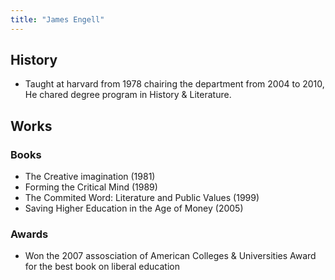 ```yaml
---
title: "James Engell"
---
```

## History
- Taught at harvard from 1978 chairing the department from 2004 to 2010, He chared degree program in History & Literature.

## Works

### Books
- The Creative imagination (1981)
- Forming the Critical Mind (1989)
- The Commited Word: Literature and Public Values (1999)
- Saving Higher Education in the Age of Money (2005)

### Awards
- Won the 2007 assosciation of American Colleges & Universities Award for the best book on liberal education

